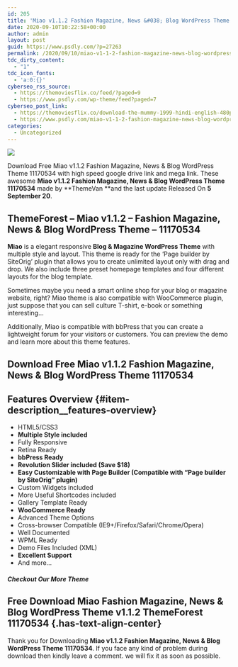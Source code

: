 ```yaml
---
id: 205
title: 'Miao v1.1.2 Fashion Magazine, News &#038; Blog WordPress Theme 11170534'
date: 2020-09-10T10:22:58+00:00
author: admin
layout: post
guid: https://www.psdly.com/?p=27263
permalink: /2020/09/10/miao-v1-1-2-fashion-magazine-news-blog-wordpress-theme-11170534/
tdc_dirty_content:
  - "1"
tdc_icon_fonts:
  - 'a:0:{}'
cyberseo_rss_source:
  - https://themoviesflix.co/feed/?paged=9
  - https://www.psdly.com/wp-theme/feed?paged=7
cyberseo_post_link:
  - https://themoviesflix.co/download-the-mummy-1999-hindi-english-480p-720p-1080p/
  - https://www.psdly.com/miao-v1-1-2-fashion-magazine-news-blog-wordpress-theme-11170534
categories:
  - Uncategorized
---
```

<div>
  <img src="https://i1.wp.com/www.psdly.com/wp-content/uploads/2020/09/Miao-v1.1.2-Fashion-Magazine-News-Blog-WordPress-Theme-11170534.jpg" class="ff-og-image-inserted" />
</div>

Download Free Miao v1.1.2 Fashion Magazine, News & Blog WordPress Theme 11170534 with high speed google drive link and mega link. These awesome&nbsp;**Miao v1.1.2 Fashion Magazine, News & Blog WordPress Theme 11170534**&nbsp;made by&nbsp;**ThemeVan&nbsp;**and the last update Released On&nbsp;**5 September 20**.

## **ThemeForest – Miao v1.1.2 – Fashion Magazine, News & Blog WordPress Theme – 11170534**

**Miao**&nbsp;is a elegant responsive&nbsp;**Blog & Magazine WordPress Theme**&nbsp;with multiple style and layout. This theme is ready for the ‘Page builder by SiteOrig’ plugin that allows you to create unlimited layout only with drag and drop. We also include three preset homepage templates and four different layouts for the blog template.

Sometimes maybe you need a smart online shop for your blog or magazine website, right? Miao theme is also compatible with WooCommerce plugin, just suppose that you can sell culture T-shirt, e-book or something interesting…

Additionally, Miao is compatible with bbPress that you can create a lightweight forum for your visitors or customers. You can preview the demo and learn more about this theme features.

## **Download Free Miao v1.1.2 Fashion Magazine, News & Blog WordPress Theme 11170534** 

## Features Overview {#item-description__features-overview}

  * HTML5/CSS3
  * **Multiple Style included**
  * Fully Responsive
  * Retina Ready
  * **bbPress Ready**
  * **Revolution Slider included (Save $18)**
  * **Easy Customizable with Page Builder (Compatible with “Page builder by SiteOrig” plugin)**
  * Custom Widgets included
  * More Useful Shortcodes included
  * Gallery Template Ready
  * **WooCommerce Ready**
  * Advanced Theme Options
  * Cross-browser Compatible (IE9+/Firefox/Safari/Chrome/Opera)
  * Well Documented
  * WPML Ready
  * Demo Files Included (XML)
  * **Excellent Support**
  * And more…

##### **Checkout Our More Theme**

## **Free Download Miao Fashion Magazine, News & Blog WordPress Theme v1.1.2 ThemeForest 11170534** {.has-text-align-center}

Thank you for Downloading&nbsp;**Miao v1.1.2 Fashion Magazine, News & Blog WordPress Theme 11170534**. If you face any kind of problem during download then kindly leave a comment. we will fix it as soon as possible.